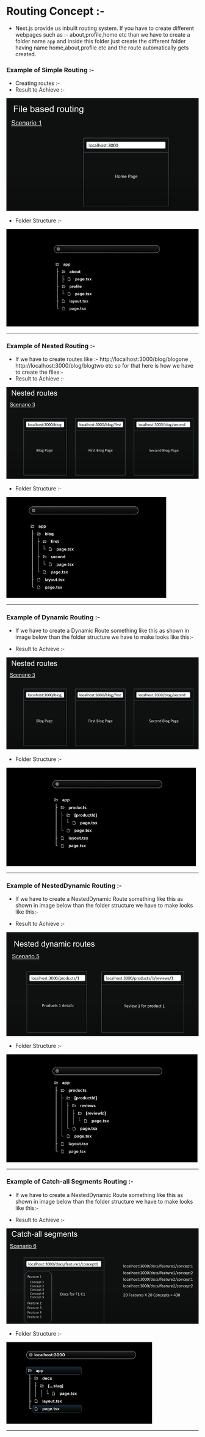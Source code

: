 # Routing Concept :-
- Next.js provide us inbuilt routing system. If you have to create different webpages such as :- about,profile,home etc than we have to create a folder name `app` and inside this folder just create the different folder having name home,about,profile etc and the route automatically gets created.

### Example of Simple Routing :-
- Creating routes :-
- Result to Achieve :-


![My Image](./images/Routing/filebasedRouting.png "Routing")

- Folder Structure :-


![My Image](./images/Routing/res1.png "Routing")

---


### Example of Nested Routing :-
- If we have to create routes like :- http://localhost:3000/blog/blogone , http://localhost:3000/blog/blogtwo etc so for that here is how we have to create the files:-
- Result to Achieve :-


![My Image](./images/Routing/nestedRoute.png "Nested Routing")

- Folder Structure :-


![My Image](./images/Routing/res2.png "Nested Routing")

---

### Example of Dynamic Routing :-
- If we have to create a Dynamic Route something like this as shown in image below than the folder structure we have to make looks like this:-

- Result to Achieve :-


![My Image](./images/Routing/nestedRoute.png "Dynamic Routing")

- Folder Structure :-


![My Image](./images/Routing/res3.png "Dynamic Routing")

---

### Example of NestedDynamic Routing :-
- If we have to create a NestedDynamic Route something like this as shown in image below than the folder structure we have to make looks like this:-

- Result to Achieve :-


![My Image](./images/Routing/nestedDynamic.png "NestedDynamic Routing")

- Folder Structure :-


![My Image](./images/Routing/res4.png "NestedDynamic Routing")

---

### Example of Catch-all Segments Routing :-
- If we have to create a NestedDynamic Route something like this as shown in image below than the folder structure we have to make looks like this:-

- Result to Achieve :-


![My Image](./images/Routing/catchsegments.png "Catch-all Segments")

- Folder Structure :-


![My Image](./images/Routing/res5.png "Catch-all Segments")

---
